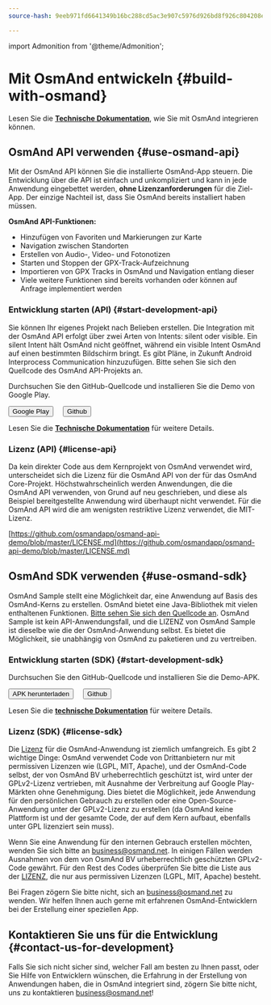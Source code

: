 ```yaml
---
source-hash: 9eeb971fd6641349b16bc288cd5ac3e907c5976d926bd8f926c804208efa4170

---
```

import Admonition from '@theme/Admonition';

# Mit OsmAnd entwickeln {#build-with-osmand}

Lesen Sie die **[Technische Dokumentation](../technical/osmand-api-sdk/index.md)**, wie Sie mit OsmAnd integrieren können.

## OsmAnd API verwenden {#use-osmand-api}

Mit der OsmAnd API können Sie die installierte OsmAnd-App steuern. Die Entwicklung über die API ist einfach und unkompliziert und kann in jede Anwendung eingebettet werden, **ohne Lizenzanforderungen** für die Ziel-App. Der einzige Nachteil ist, dass Sie OsmAnd bereits installiert haben müssen.

**OsmAnd API-Funktionen:**

* Hinzufügen von Favoriten und Markierungen zur Karte
* Navigation zwischen Standorten
* Erstellen von Audio-, Video- und Fotonotizen
* Starten und Stoppen der GPX-Track-Aufzeichnung
* Importieren von GPX Tracks in OsmAnd und Navigation entlang dieser
* Viele weitere Funktionen sind bereits vorhanden oder können auf Anfrage implementiert werden

### Entwicklung starten (API) {#start-development-api}

Sie können Ihr eigenes Projekt nach Belieben erstellen. Die Integration mit der OsmAnd API erfolgt über zwei Arten von Intents: silent oder visible. Ein silent Intent hält OsmAnd nicht geöffnet, während ein visible Intent OsmAnd auf einen bestimmten Bildschirm bringt. Es gibt Pläne, in Zukunft Android Interprocess Communication hinzuzufügen. Bitte sehen Sie sich den Quellcode des OsmAnd API-Projekts an.

<Admonition type="caution" icon="🛠️&nbsp;" title="Beispiele">
  <p>
    Durchsuchen Sie den GitHub-Quellcode und installieren Sie die Demo von Google Play.
  </p>
  <div>
    <a href="https://play.google.com/store/apps/details?id=net.osmand.osmandapidemo"><button class="button button--primary">Google Play</button></a> &nbsp;&nbsp;&nbsp;
    <a href="https://github.com/osmandapp/osmand-api-demo/tree/master/OsmAnd-api-sample"><button class="button button--primary">Github</button></a>
  </div>
</Admonition>

Lesen Sie die **[Technische Dokumentation](../technical/osmand-api-sdk/index.md)** für weitere Details.

### Lizenz (API) {#license-api}

Da kein direkter Code aus dem Kernprojekt von OsmAnd verwendet wird, unterscheidet sich die Lizenz für die OsmAnd API von der für das OsmAnd Core-Projekt. Höchstwahrscheinlich werden Anwendungen, die die OsmAnd API verwenden, von Grund auf neu geschrieben, und diese als Beispiel bereitgestellte Anwendung wird überhaupt nicht verwendet. Für die OsmAnd API wird die am wenigsten restriktive Lizenz verwendet, die MIT-Lizenz.

[https://github.com/osmandapp/osmand-api-demo/blob/master/LICENSE.md](https://github.com/osmandapp/osmand-api-demo/blob/master/LICENSE.md)


## OsmAnd SDK verwenden {#use-osmand-sdk}

OsmAnd Sample stellt eine Möglichkeit dar, eine Anwendung auf Basis des OsmAnd-Kerns zu erstellen. OsmAnd bietet eine Java-Bibliothek mit vielen enthaltenen Funktionen. [Bitte sehen Sie sich den Quellcode an](https://github.com/osmandapp/osmand-api-demo). OsmAnd Sample ist kein API-Anwendungsfall, und die LIZENZ von OsmAnd Sample ist dieselbe wie die der OsmAnd-Anwendung selbst. Es bietet die Möglichkeit, sie unabhängig von OsmAnd zu paketieren und zu vertreiben.


### Entwicklung starten (SDK) {#start-development-sdk}

<Admonition type="caution" icon="🛠️&nbsp;" title="Beispiele">
  <p>
    Durchsuchen Sie den GitHub-Quellcode und installieren Sie die Demo-APK.
  </p>
  <div>
    <a href="https://download.osmand.net/latest-night-build/OsmAnd-map-sample.apk"><button class="button button--primary">APK herunterladen</button></a>
 &nbsp;&nbsp;&nbsp;
    <a href="https://github.com/osmandapp/osmand-api-demo/tree/master/OsmAnd-map-sample"><button class="button button--primary">Github</button></a>
  </div>
</Admonition>

Lesen Sie die **[technische Dokumentation](../technical/osmand-api-sdk/index.md)** für weitere Details.


### Lizenz (SDK) {#license-sdk}

Die [Lizenz](https://github.com/osmandapp/Osmand/blob/master/LICENSE) für die OsmAnd-Anwendung ist ziemlich umfangreich. Es gibt 2 wichtige Dinge: OsmAnd verwendet Code von Drittanbietern nur mit permissiven Lizenzen wie (LGPL, MIT, Apache), und der OsmAnd-Code selbst, der von OsmAnd BV urheberrechtlich geschützt ist, wird unter der GPLv2-Lizenz vertrieben, mit Ausnahme der Verbreitung auf Google Play-Märkten ohne Genehmigung. Dies bietet die Möglichkeit, jede Anwendung für den persönlichen Gebrauch zu erstellen oder eine Open-Source-Anwendung unter der GPLv2-Lizenz zu erstellen (da OsmAnd keine Plattform ist und der gesamte Code, der auf dem Kern aufbaut, ebenfalls unter GPL lizenziert sein muss).

Wenn Sie eine Anwendung für den internen Gebrauch erstellen möchten, wenden Sie sich bitte an <a class="mail-link" href="mailto:business@osmand.net">business@osmand.net</a>. In einigen Fällen werden Ausnahmen von dem von OsmAnd BV urheberrechtlich geschützten GPLv2-Code gewährt. Für den Rest des Codes überprüfen Sie bitte die Liste aus der [LIZENZ](https://github.com/osmandapp/Osmand/blob/master/LICENSE), die nur aus permissiven Lizenzen (LGPL, MIT, Apache) besteht.

Bei Fragen zögern Sie bitte nicht, sich an <a class="mail-link" href="mailto:business@osmand.net">business@osmand.net</a> zu wenden. Wir helfen Ihnen auch gerne mit erfahrenen OsmAnd-Entwicklern bei der Erstellung einer speziellen App.


## Kontaktieren Sie uns für die Entwicklung {#contact-us-for-development}

Falls Sie sich nicht sicher sind, welcher Fall am besten zu Ihnen passt, oder Sie Hilfe von Entwicklern wünschen, die Erfahrung in der Erstellung von Anwendungen haben, die in OsmAnd integriert sind, zögern Sie bitte nicht, uns zu kontaktieren <a class="mail-link" href="mailto:business@osmand.net">business@osmand.net</a>!